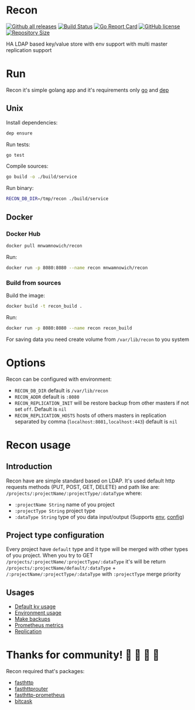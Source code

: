 # Recon
[![Github all releases](https://img.shields.io/github/release/Mnwa/Recon.svg)](https://github.com/Mnwa/Recon/releases)
[![Build Status](https://cloud.drone.io/api/badges/Mnwa/Recon/status.svg)](https://cloud.drone.io/Mnwa/Recon)
[![Go Report Card](https://goreportcard.com/badge/Mnwa/Recon)](https://goreportcard.com/report/Mnwa/Recon)
[![GitHub license](https://img.shields.io/github/license/Mnwa/Recon.svg)](https://github.com/Mnwa/Recon)
[![Repository Size](https://img.shields.io/github/repo-size/Mnwa/Recon.svg)](https://github.com/Mnwa/Recon)

HA LDAP based key/value store with env support with multi master replication support

# Run
Recon it's simple golang app and it's requirements only [go](https://golang.org/) and [dep](https://github.com/golang/dep)

## Unix
Install dependencies:
```bash
dep ensure
```

Run tests:
```bash
go test
```
Compile sources:
```bash
go build -o ./build/service
```
Run binary:
```bash
RECON_DB_DIR=/tmp/recon ./build/service
```

## Docker
### Docker Hub
```bash
docker pull mnwamnowich/recon
```
Run:
```bash
docker run -p 8080:8080 --name recon mnwamnowich/recon
```
### Build from sources
Build the image:
```bash
docker build -t recon_build . 
```
Run:
```bash
docker run -p 8080:8080 --name recon recon_build
```

For saving data you need create volume from ```/var/lib/recon``` to you system
# Options

Recon can be configured with environment:
* `RECON_DB_DIR` default is `/var/lib/recon`
* `RECON_ADDR` default is `:8080`
* `RECON_REPLICATION_INIT` will be restore backup from other masters if not set `off`. Default is `nil`
* `RECON_REPLICATION_HOSTS` hosts of others masters in replication separated by comma (`localhost:8081,localhost:443`) default is `nil`

# Recon usage

## Introduction 
Recon have are simple standard based on LDAP. 
It's used default http requests methods (PUT, POST, GET, DELETE) and path like are:
`/projects/:projectName/:projectType/:dataType`  where:
* `:projectName String` name of you project
* `:projectType String` project type 
* `:dataType String` type of you data input/output (Supports [env](./docs/ENV.md), [config](./docs/CONFIG.md))

## Project type configuration
Every project have `default` type and it type will be merged with other types of you project.
When you try to GET `/projects/:projectName/:projectType/:dataType` it's will be return `/projects/:projectName/default/:dataType` + `/:projectName/:projectType/:dataType`
with `:projectType` merge priority

## Usages
* [Default kv usage](./docs/CONFIG.md)
* [Environment usage](./docs/ENV.md)
* [Make backups](./docs/BACKUPS.md)
* [Prometheus metrics](./docs/PROMETHEUS.md)
* [Replication](./docs/REPLICATION.md)

# Thanks for community! 🎉 🎉 🎉 🎉
Recon required that's packages:
* [fasthttp](https://github.com/valyala/fasthttp)
* [fasthttprouter](https://github.com/buaazp/fasthttprouter)
* [fasthttp-prometheus](https://github.com/flf2ko/fasthttp-prometheus)
* [bitcask](https://github.com/prologic/bitcask)
